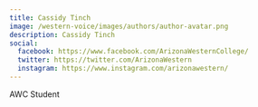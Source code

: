 ```yaml
---
title: Cassidy Tinch
image: /western-voice/images/authors/author-avatar.png
description: Cassidy Tinch
social:
  facebook: https://www.facebook.com/ArizonaWesternCollege/
  twitter: https://twitter.com/ArizonaWestern
  instagram: https://www.instagram.com/arizonawestern/
---
```


AWC Student